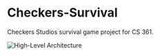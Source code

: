 # Checkers-Survival
Checkers Studios survival game project for CS 361.

![High-Level Architecture](https://cdn.discordapp.com/attachments/726146298247381012/728481863882244146/unknown.png)
